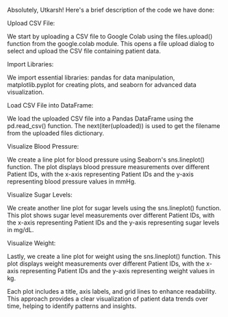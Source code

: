 Absolutely, Utkarsh! Here's a brief description of the code we have done:

Upload CSV File:

We start by uploading a CSV file to Google Colab using the files.upload() function from the google.colab module. This opens a file upload dialog to select and upload the CSV file containing patient data.

Import Libraries:

We import essential libraries: pandas for data manipulation, matplotlib.pyplot for creating plots, and seaborn for advanced data visualization.

Load CSV File into DataFrame:

We load the uploaded CSV file into a Pandas DataFrame using the pd.read_csv() function. The next(iter(uploaded)) is used to get the filename from the uploaded files dictionary.

Visualize Blood Pressure:

We create a line plot for blood pressure using Seaborn's sns.lineplot() function. The plot displays blood pressure measurements over different Patient IDs, with the x-axis representing Patient IDs and the y-axis representing blood pressure values in mmHg.

Visualize Sugar Levels:

We create another line plot for sugar levels using the sns.lineplot() function. This plot shows sugar level measurements over different Patient IDs, with the x-axis representing Patient IDs and the y-axis representing sugar levels in mg/dL.

Visualize Weight:

Lastly, we create a line plot for weight using the sns.lineplot() function. This plot displays weight measurements over different Patient IDs, with the x-axis representing Patient IDs and the y-axis representing weight values in kg.

Each plot includes a title, axis labels, and grid lines to enhance readability. This approach provides a clear visualization of patient data trends over time, helping to identify patterns and insights.
